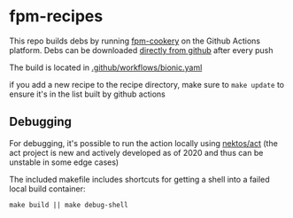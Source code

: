 # fpm-recipes

This repo builds debs by running [fpm-cookery](https://github.com/bernd/fpm-cookery) on the Github Actions platform.
Debs can be downloaded [directly from github](https://github.com/wikia/public-fpm-recipes/actions/workflows/bionic.yaml?query=is%3Acompleted) after every push

The build is located in [.github/workflows/bionic.yaml](./.github/workflows/bionic.yaml)

if you add a new recipe to the recipe directory, make sure to `make update` to ensure it's in the list built by github actions

## Debugging

For debugging, it's possible to run the action locally using [nektos/act](https://github.com/nektos/act)
(the act project is new and actively developed as of 2020 and thus can be unstable in some edge cases)

The included makefile includes shortcuts for getting a shell into a failed local build container:

`make build || make debug-shell`


